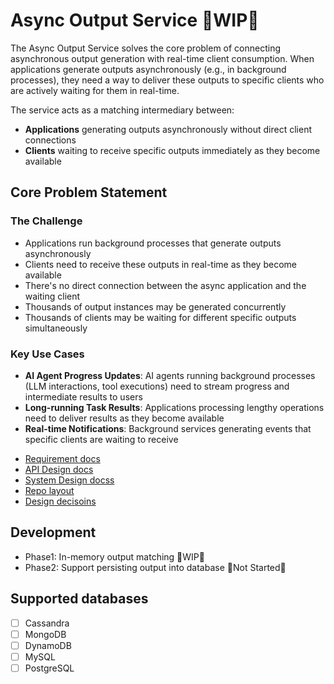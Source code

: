 # Async Output Service 🚧WIP🚧
The Async Output Service solves the core problem of connecting asynchronous output generation with real-time client consumption. When applications generate outputs asynchronously (e.g., in background processes), they need a way to deliver these outputs to specific clients who are actively waiting for them in real-time.

The service acts as a matching intermediary between:
- **Applications** generating outputs asynchronously without direct client connections
- **Clients** waiting to receive specific outputs immediately as they become available

## Core Problem Statement

### The Challenge
- Applications run background processes that generate outputs asynchronously
- Clients need to receive these outputs in real-time as they become available
- There's no direct connection between the async application and the waiting client
- Thousands of output instances may be generated concurrently
- Thousands of clients may be waiting for different specific outputs simultaneously

### Key Use Cases
- **AI Agent Progress Updates**: AI agents running background processes (LLM interactions, tool executions) need to stream progress and intermediate results to users
- **Long-running Task Results**: Applications processing lengthy operations need to deliver results as they become available
- **Real-time Notifications**: Background services generating events that specific clients are waiting to receive

* [Requirement docs](./REQUIREMENTS.md)
* [API Design docs](./docs/api-design.md)
* [System Design docss](./docs/system-design.md)
* [Repo layout](./docs/repo-layout.md)
* [Design decisoins](./DECISION_LOG.md)


## Development

* Phase1: In-memory output matching 🚧WIP🚧
* Phase2: Support persisting output into database 🚧Not Started🚧

## Supported databases
* [ ] Cassandra
* [ ] MongoDB
* [ ] DynamoDB
* [ ] MySQL
* [ ] PostgreSQL

